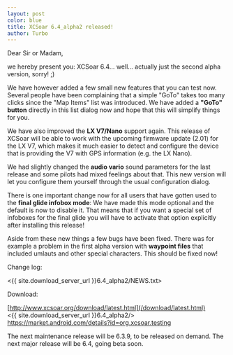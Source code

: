 ```yaml
---
layout: post
color: blue
title: XCSoar 6.4_alpha2 released!
author: Turbo
---
```

Dear Sir or Madam,

we hereby present you: XCSoar 6.4... well... actually just the second alpha
version, sorry! ;)

We have however added a few small new features that you can test now. Several
people have been complaining that a simple "GoTo" takes too many clicks since
the "Map Items" list was introduced. We have added a __"GoTo" button__ directly
in this list dialog now and hope that this will simplify things for you.

We have also improved the __LX V7/Nano__ support again. This release of XCSoar
will be able to work with the upcoming firmware update (2.01) for the LX V7,
which makes it much easier to detect and configure the device that is providing
the V7 with GPS information (e.g. the LX Nano).

We had slightly changed the __audio vario__ sound parameters for the last
release and some pilots had mixed feelings about that. This new version will let
you configure them yourself through the usual configuration dialog.

There is one important change now for all users that have gotten used to the
__final glide infobox mode__: We have made this mode optional and the default is
now to disable it. That means that if you want a special set of infoboxes for
the final glide you will have to activate that option explicitly after
installing this release!

Aside from these new things a few bugs have been fixed. There was for example a
problem in the first alpha version with __waypoint files__ that included umlauts
and other special characters. This should be fixed now!

Change log:

 <{{ site.download_server_url }}6.4_alpha2/NEWS.txt>

Download:

 [http://www.xcsoar.org/download/latest.html](/download/latest.html)  
 <{{ site.download_server_url }}6.4_alpha2/>  
 <https://market.android.com/details?id=org.xcsoar.testing>

The next maintenance release will be 6.3.9, to be released on demand.
The next major release will be 6.4, going beta soon.


